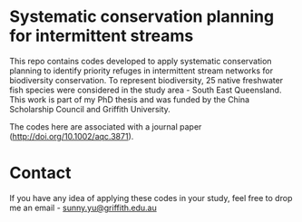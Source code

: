 # Systematic conservation planning for intermittent streams
This repo contains codes developed to apply systematic conservation planning to identify priority refuges in intermittent stream networks for biodiversity conservation.
To represent biodiversity, 25 native freshwater fish species were considered in the study area - South East Queensland.
This work is part of my PhD thesis and was funded by the China Scholarship Council and Griffith University.

The codes here are associated with a journal paper (http://doi.org/10.1002/aqc.3871).

# Contact
If you have any idea of applying these codes in your study, feel free to drop me an email - sunny.yu@griffith.edu.au
